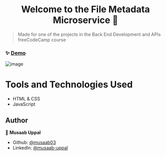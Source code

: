 <h1 align="center">Welcome to the File Metadata Microservice 👋</h1>

> Made for one of the projects in the Back End Development and APIs freeCodeCamp course

### ✨ [Demo](https://build-a-file-metadata-microservice.mu668.repl.co/)

![image](https://user-images.githubusercontent.com/103457332/236341609-ea3001c2-9ab5-4dbe-a506-382ce9d912a2.png)

# Tools and Technologies Used
- HTML & CSS
- JavaScript

## Author

👤 **Musaab Uppal**

* Github: [@musaab03](https://github.com/musaab03)
* LinkedIn: [@musaab-uppal](https://linkedin.com/in/musaab-uppal)
